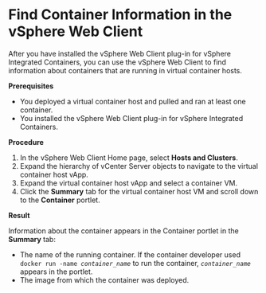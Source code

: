 # Find Container Information in the vSphere Web Client #

After you have installed the vSphere Web Client plug-in for vSphere Integrated Containers, you can use the vSphere Web Client to find information about containers that are running in virtual container hosts.

**Prerequisites**

- You deployed a virtual container host and pulled and ran at least one container.
- You installed the vSphere Web Client plug-in for vSphere Integrated Containers.

**Procedure**

1. In the vSphere Web Client Home page, select **Hosts and Clusters**.
2. Expand the hierarchy of vCenter Server objects to navigate to the virtual container host vApp.
3. Expand the virtual container host vApp and select a container VM.
4. Click the **Summary** tab for the virtual container host VM and scroll down to the **Container** portlet.

**Result**

Information about the container appears in the Container portlet in the **Summary** tab:

-  The name of the running container. If the container developer used <code>docker run -name <i>container_name</i></code> to run the container, <code><i>container_name</i></code> appears in the portlet.
-  The image from which the container was deployed.